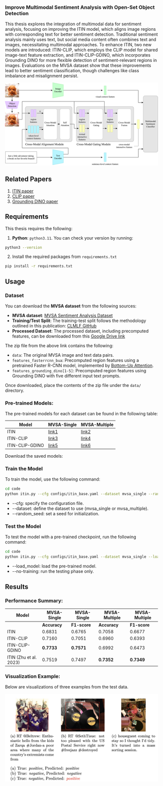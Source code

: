 ### Improve Multimodal Sentiment Analysis with Open-Set Object Detection

This thesis explores the integration of multimodal data for sentiment analysis, focusing on improving the ITIN model, which aligns image regions with corresponding text for better sentiment detection. Traditional sentiment analysis mainly uses text, but social media content often combines text and images, necessitating multimodal approaches. To enhance ITIN, two new models are introduced: ITIN-CLIP, which employs the CLIP model for shared image-text feature extraction, and ITIN-CLIP-GDINO, which incorporates Grounding DINO for more flexible detection of sentiment-relevant regions in images. Evaluations on the MVSA dataset show that these improvements lead to better sentiment classification, though challenges like class imbalance and misalignment persist.

![ITIN Framework](image/itin-framework.png)

## Related Papers

1. [ITIN paper](https://ieeexplore.ieee.org/abstract/document/9736584)
2. [CLIP paper](https://arxiv.org/abs/2103.00020)
3. [Grounding DINO paper](https://arxiv.org/abs/2303.05499)

## Requirements

This thesis requires the following:

1. **Python**: `python3.11`. You can check your version by running:
```bash
python3 --version
```
2. Install the required packages from `requirements.txt`
```bash
pip install -r requirements.txt
```

## Usage

### Dataset

You can download the **MVSA dataset** from the following sources:

- **MVSA dataset**: [MVSA Sentiment Analysis Dataset](https://mcrlab.net/research/mvsa-sentiment-analysis-on-multi-view-social-data/)
- **Training/Test Split**: The training-test split follows the methodology outlined in this publication: [CLMLF GitHub](https://github.com/Link-Li/CLMLF)
- **Processed Dataset**: The processed dataset, including precomputed features, can be downloaded from this [Google Drive link](https://drive.google.com/drive/folders/1Z166RQc7tun694Gr7OPRn_ghDhtc51hN)

The zip file from the above link contains the following:

- `data`: The original MVSA image and text data pairs.
- `features_fasterrcnn_bua`: Precomputed region features using a pretrained Faster R-CNN model, implemented by [Bottom-Up Attention](https://github.com/MILVLG/bottom-up-attention.pytorch).
- `features_grounding_dino[1-5]`: Precomputed region features using Grounding DINO with five different input text prompts.

Once downloaded, place the contents of the zip file under the `data/` directory.

### Pre-trained Models: 

The pre-trained models for each dataset can be found in the following table:

| **Model**            | **MVSA-Single**         | **MVSA-Multiple**         |
|----------------------|-------------------------|---------------------------|
| ITIN                 | [link1](#link1)         | [link2](#link2)           |
| ITIN-CLIP            | [link3](#link3)         | [link4](#link4)           |
| ITIN-CLIP-GDINO      | [link5](#link5)         | [link6](#link6)           |

Download the saved models:
<!-- 20240901_1908_mvsa_single -->
<!-- 20240903_0048_mvsa_single -->
<!-- 20240910_2038_mvsa_single -->
<!-- 20240901_1917_mvsa_multiple -->
<!-- 20240903_0052_mvsa_multiple -->
<!-- 20240910_2255_mvsa_multiple -->

### Train the Model

To train the model, use the following command:

```bash
cd code
python itin.py --cfg configs/itin_base.yaml --dataset mvsa_single --random_seed 1
```

- --cfg: specify the configuration file.
- --dataset: define the dataset to use (mvsa_single or mvsa_multiple).
- --random_seed: set a seed for initialization.

### Test the Model

To test the model with a pre-trained checkpoint, run the following command:

```bash
cd code
python itin.py --cfg configs/itin_base.yaml --dataset mvsa_single --load_model path_to_model --no-training
```

- --load_model: load the pre-trained model.
- --no-training: run the testing phase only.

## Results

### Performance Summary:

| **Model**             | **MVSA-Single** | **MVSA-Single** | **MVSA-Multiple** | **MVSA-Multiple** |
|-----------------------|-----------------|-----------------|-------------------|-------------------|
|                       | **Accuracy**    | **F1-score**    | **Accuracy**      | **F1-score**      |
| ITIN                  | 0.6831          | 0.6765          | 0.7058            | 0.6677            |
| ITIN-CLIP             | 0.7160          | 0.7051          | 0.6960            | 0.6393            |
| ITIN-CLIP-GDINO       | **0.7733**      | **0.7571**      | 0.6992            | 0.6473            |
| ITIN (Zhu et al. 2023)| 0.7519          | 0.7497          | **0.7352**        | **0.7349**        |
 
### Visualization Example:

Below are visualizations of three examples from the test data.

<img src="image/example.png" alt="Visualization Example" width="600"/>